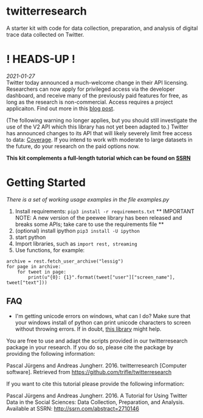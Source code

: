 # twitterresearch
A starter kit with code for data collection, preparation, and analysis of digital trace data collected on Twitter.

# ! HEADS-UP !
*2021-01-27*  
Twitter today announced a much-welcome change in their API licensing. Researchers can now apply for privileged access via the developer dashboard, and receive many of the previously paid features for free, as long as the research is non-commercial. Access requires a project applicaiton. Find out more in this [blog post](https://blog.twitter.com/developer/en_us/topics/tips/2021/enabling-the-future-of-academic-research-with-the-twitter-api.html).

(The following warning no longer applies, but you should still investigate the use of the V2 API which this library has not yet been adapted to.)
Twitter has announced changes to its API that will likely severely limit free access to data: [Coverage](https://www.theverge.com/2018/4/6/17206524/twitter-tweetbot-twitterrific-apps-features-api-changes). If you intend to work with moderate to large datasets in the future, do your research on the paid options now.

**This kit complements a full-length tutorial which can be found on [SSRN](http://ssrn.com/abstract=2710146)**

# Getting Started

*There is a set of working usage examples in the file examples.py*

1.  Install requirements: `pip3 install -r requirements.txt`
** IMPORTANT NOTE: A new version of the peewee library has been released and breaks some APIs; take care to use the requirements file **
2.  (optional) install ipython `pip3 install -U ipython`
3.  start python
4.  Import libraries, such as `import rest, streaming`
5.  Use functions, for example:

```
archive = rest.fetch_user_archive("lessig")
for page in archive:
    for tweet in page:
        print(u"{0}: {1}".format(tweet["user"]["screen_name"], tweet["text"]))

```

## FAQ

- I'm getting unicode errors on windows, what can I do?
    Make sure that your windows install of python can print unicode characters to screen without throwing errors. If in doubt, [this library](https://anaconda.org/pypi/win_unicode_console) might help.


You are free to use and adapt the scripts provided in our twitterresearch package in your research. If you do so, please cite the package by providing the following information:

Pascal Jürgens and Andreas Jungherr. 2016. twitterresearch [Computer software]. Retrieved from https://github.com/trifle/twitterresearch

If you want to cite this tutorial please provide the following information:

Pascal Jürgens and Andreas Jungherr. 2016. A Tutorial for Using Twitter Data in the Social Sciences: Data Collection, Preparation, and Analysis. Available at SSRN: http://ssrn.com/abstract=2710146

